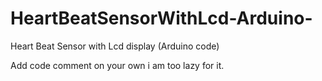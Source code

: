 # HeartBeatSensorWithLcd-Arduino-
Heart Beat Sensor with Lcd display (Arduino code)

Add code comment on your own i am too lazy for it.
